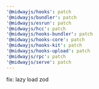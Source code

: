 ```yaml
---
'@midwayjs/hooks': patch
'@midwayjs/bundler': patch
'@midwayjs/esrun': patch
'@midwayjs/hcc': patch
'@midwayjs/hooks-bundler': patch
'@midwayjs/hooks-core': patch
'@midwayjs/hooks-kit': patch
'@midwayjs/hooks-upload': patch
'@midwayjs/rpc': patch
'@midwayjs/serve': patch
---
```


fix: lazy load zod
